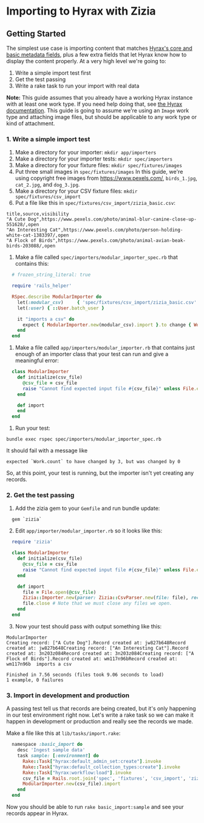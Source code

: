 # Importing to Hyrax with Zizia

## Getting Started
The simplest use case is importing content that matches [Hyrax's core and basic metadata fields](http://samvera.github.io/metadata_application_profile.html), plus a few extra fields that let Hyrax know how to display the content properly. At a very high level we're going to:
1. Write a simple import test first
1. Get the test passing
1. Write a rake task to run your import with real data

**Note:** This guide assumes that you already have a working Hyrax instance with at least one work type. If you need help doing that, see [the Hyrax documentation](https://github.com/samvera/hyrax#creating-a-hyrax-based-app). This guide is going to assume we're using an `Image` work type and attaching image files, but should be applicable to any work type or kind of attachment.

### 1. Write a simple import test
1. Make a directory for your importer: `mkdir app/importers`
1. Make a directory for your importer tests: `mkdir spec/importers`
1. Make a directory for your fixture files: `mkdir spec/fixtures/images`
1. Put three small images in `spec/fixtures/images` In this guide, we're using copyright free images from https://www.pexels.com/, `birds_1.jpg`, `cat_2.jpg`, and `dog_3.jpg`.
1. Make a directory for your CSV fixture files: `mkdir spec/fixtures/csv_import`
1. Put a file like this in `spec/fixtures/csv_import/zizia_basic.csv`:
  ```
  title,source,visibility
  "A Cute Dog",https://www.pexels.com/photo/animal-blur-canine-close-up-551628/,open
  "An Interesting Cat",https://www.pexels.com/photo/person-holding-white-cat-1383397/,open
  "A Flock of Birds",https://www.pexels.com/photo/animal-avian-beak-birds-203088/,open
  ```
1. Make a file called `spec/importers/modular_importer_spec.rb` that contains this:
  ```ruby
    # frozen_string_literal: true

    require 'rails_helper'

    RSpec.describe ModularImporter do
      let(:modular_csv)     { 'spec/fixtures/csv_import/zizia_basic.csv' }
      let(:user) { ::User.batch_user }

      it "imports a csv" do
        expect { ModularImporter.new(modular_csv).import }.to change { Work.count }.by 3
      end
    end
  ```
1. Make a file called `app/importers/modular_importer.rb` that contains just enough of an importer class that your test can run and give a meaningful error:
  ```ruby
    class ModularImporter
      def initialize(csv_file)
        @csv_file = csv_file
        raise "Cannot find expected input file #{csv_file}" unless File.exist?(csv_file)
      end

      def import
      end
    end
  ```
1. Run your test:
  ```
  bundle exec rspec spec/importers/modular_importer_spec.rb
  ```
  It should fail with a message like
  ```
  expected `Work.count` to have changed by 3, but was changed by 0
  ```

So, at this point, your test is running, but the importer isn't yet creating any records.

### 2. Get the test passing
1. Add the zizia gem to your `Gemfile` and run bundle update:
  ```
    gem `zizia`
  ```
2. Edit `app/importer/modular_importer.rb` so it looks like this:
  ```ruby
    require 'zizia'

    class ModularImporter
      def initialize(csv_file)
        @csv_file = csv_file
        raise "Cannot find expected input file #{csv_file}" unless File.exist?(csv_file)
      end

      def import
        file = File.open(@csv_file)
        Zizia::Importer.new(parser: Zizia::CsvParser.new(file: file), record_importer: Zizia::HyraxRecordImporter.new).import
        file.close # Note that we must close any files we open.
      end
    end
  ```
3. Now your test should pass with output something like this:

  ```
  ModularImporter
  Creating record: ["A Cute Dog"].Record created at: jw827b648Record created at: jw827b648Creating record: ["An Interesting Cat"].Record created at: 3n203z084Record created at: 3n203z084Creating record: ["A Flock of Birds"].Record created at: wm117n96bRecord created at: wm117n96b  imports a csv

  Finished in 7.56 seconds (files took 9.06 seconds to load)
  1 example, 0 failures
  ```

### 3. Import in development and production

A passing test tell us that records are being created, but it's only happening in our test environment right now. Let's write a rake task so we can make it happen in development or production and really see the records we made.

Make a file like this at `lib/tasks/import.rake`:

```ruby
  namespace :basic_import do
    desc 'Ingest sample data'
    task sample: [:environment] do
      Rake::Task["hyrax:default_admin_set:create"].invoke
      Rake::Task["hyrax:default_collection_types:create"].invoke
      Rake::Task["hyrax:workflow:load"].invoke
      csv_file = Rails.root.join('spec', 'fixtures', 'csv_import', 'zizia_basic.csv')
      ModularImporter.new(csv_file).import
    end
  end
```

Now you should be able to run `rake basic_import:sample` and see your records appear in Hyrax.
